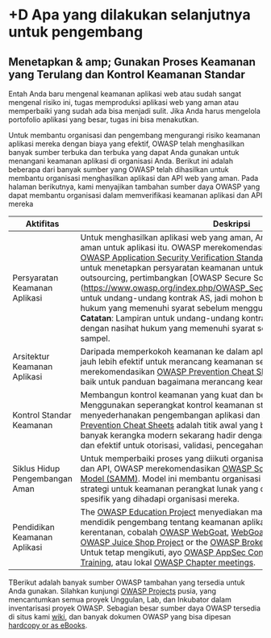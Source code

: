 # +D Apa yang dilakukan selanjutnya untuk pengembang

## Menetapkan & amp; Gunakan Proses Keamanan yang Terulang dan Kontrol Keamanan Standar

Entah Anda baru mengenal keamanan aplikasi web atau sudah sangat mengenal risiko ini, tugas memproduksi aplikasi web yang aman atau memperbaiki yang sudah ada bisa menjadi sulit. Jika Anda harus mengelola portofolio aplikasi yang besar, tugas ini bisa menakutkan.

Untuk membantu organisasi dan pengembang mengurangi risiko keamanan aplikasi mereka dengan biaya yang efektif, OWASP telah menghasilkan banyak sumber terbuka dan terbuka yang dapat Anda gunakan untuk menangani keamanan aplikasi di organisasi Anda. Berikut ini adalah beberapa dari banyak sumber yang OWASP telah dihasilkan untuk membantu organisasi menghasilkan aplikasi dan API web yang aman. Pada halaman berikutnya, kami menyajikan tambahan sumber daya OWASP yang dapat membantu organisasi dalam memverifikasi keamanan aplikasi dan API mereka

| Aktifitas | Deskripsi |
| --- | --- |
| Persyaratan Keamanan Aplikasi | Untuk menghasilkan aplikasi web yang aman, Anda harus menentukan sarana aman untuk aplikasi itu. OWASP merekomendasikan Anda menggunakan [OWASP Application Security Verification Standard (ASVS)](https://www.owasp.org/index.php/ASVS) sebagai panduan untuk menetapkan persyaratan keamanan untuk aplikasi Anda. Jika Anda outsourcing, pertimbangkan [OWASP Secure Software Contract Annex](https://www.owasp.org/index.php/OWASP_Secure_Software_ContracLampiran untuk undang-undang kontrak AS, jadi mohon berkonsultasi dengan nasihat hukum yang memenuhi syarat sebelum menggunakan contoh sampel.t_Annex). **Catatan**: Lampiran untuk undang-undang kontrak AS, jadi mohon berkonsultasi dengan nasihat hukum yang memenuhi syarat sebelum menggunakan contoh sampel. |
| Arsitektur Keamanan Aplikasi | Daripada memperkokoh keamanan ke dalam aplikasi dan API Anda, biaya yang jauh lebih efektif untuk merancang keamanan sejak awal. OWASP merekomendasikan [OWASP Prevention Cheat Sheets](https://www.owasp.org/index.php/OWASP_Cheat_Sheet_Series) sebagai titik awal yang baik untuk panduan bagaimana merancang keamanan sejak awal. | 
| Kontrol Standar Keamanan | Membangun kontrol keamanan yang kuat dan bermanfaat sulit dilakukan. Menggunakan seperangkat kontrol keamanan standar secara radikal menyederhanakan pengembangan aplikasi dan API aman. Itu [OWASP Prevention Cheat Sheets](https://www.owasp.org/index.php/OWASP_Cheat_Sheet_Series) adalah titik awal yang baik bagi pengembang, dan banyak kerangka modern sekarang hadir dengan kontrol keamanan standar dan efektif untuk otorisasi, validasi, pencegahan CSRF, dll. |
| Siklus Hidup Pengembangan Aman | Untuk memperbaiki proses yang diikuti organisasi Anda saat membuat aplikasi dan API, OWASP merekomendasikan [OWASP Software Assurance Maturity Model (SAMM)](https://www.owasp.org/index.php/OWASP_SAMM_Project). Model ini membantu organisasi merumuskan dan menerapkan strategi untuk keamanan perangkat lunak yang disesuaikan dengan risiko spesifik yang dihadapi organisasi mereka. |
| Pendidikan Keamanan Aplikasi | The [OWASP Education Project](https://www.owasp.org/index.php/Category:OWASP_Education_Project) menyediakan materi pelatihan untuk membantu mendidik pengembang tentang keamanan aplikasi web. Untuk belajar tentang kerentanan, cobalah [OWASP WebGoat](https://www.owasp.org/index.php/WebGoat), [WebGoat.NET](https://www.owasp.org/index.php/Category:OWASP_WebGoat.NET),  [OWASP NodeJS Goat](https://www.owasp.org/index.php/OWASP_Node_js_Goat_Project), [OWASP Juice Shop Project](https://www.owasp.org/index.php/OWASP_Juice_Shop_Project) or the [OWASP Broken Web Applications Project](https://www.owasp.org/index.php/OWASP_Broken_Web_Applications_Project). Untuk tetap mengikuti, ayo [OWASP AppSec Conference](https://www.owasp.org/index.php/Category:OWASP_AppSec_Conference), [OWASP Conference Training](https://www.owasp.org/index.php/Category:OWASP_AppSec_Conference), atau lokal [OWASP Chapter meetings](https://www.owasp.org/index.php/Category:OWASP_Chapter). |

TBerikut adalah banyak sumber OWASP tambahan yang tersedia untuk Anda gunakan. Silahkan kunjungi [OWASP Projects](https://www.owasp.org/index.php/Projects) pusia, yang mencantumkan semua proyek Unggulan, Lab, dan Inkubator dalam inventarisasi proyek OWASP. Sebagian besar sumber daya OWASP tersedia di situs kami [wiki](https://www.owasp.org/), dan banyak dokumen OWASP yang bisa dipesan [hardcopy or as eBooks](https://stores.lulu.com/owasp).

